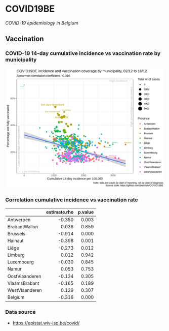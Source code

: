 
# COVID19BE

*COVID-19 epidemiology in Belgium*

## Vaccination

### COVID-19 14-day cumulative incidence vs vaccination rate by municipality

![](covid19be-vaccination.png)

### Correlation cumulative incidence vs vaccination rate

|                | estimate.rho | p.value |
| :------------- | -----------: | ------: |
| Antwerpen      |      \-0.350 |   0.003 |
| BrabantWallon  |        0.036 |   0.859 |
| Brussels       |      \-0.914 |   0.000 |
| Hainaut        |      \-0.398 |   0.001 |
| Liège          |      \-0.273 |   0.012 |
| Limburg        |        0.012 |   0.942 |
| Luxembourg     |      \-0.030 |   0.845 |
| Namur          |        0.053 |   0.753 |
| OostVlaanderen |      \-0.134 |   0.305 |
| VlaamsBrabant  |      \-0.165 |   0.189 |
| WestVlaanderen |        0.129 |   0.307 |
| Belgium        |      \-0.316 |   0.000 |

### Data source

  - <https://epistat.wiv-isp.be/covid/>
